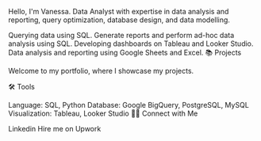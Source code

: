 Hello, I'm Vanessa. Data Analyst with expertise in data analysis and reporting, query optimization, database design, and data modelling.

Querying data using SQL.
Generate reports and perform ad-hoc data analysis using SQL.
Developing dashboards on Tableau and Looker Studio.
Data analysis and reporting using Google Sheets and Excel.
📚 Projects

Welcome to my portfolio, where I showcase my projects.

🛠️ Tools

Language: SQL, Python
Database: Google BigQuery, PostgreSQL, MySQL
Visualization: Tableau, Looker Studio
👋🏻 Connect with Me

Linkedin
Hire me on Upwork
